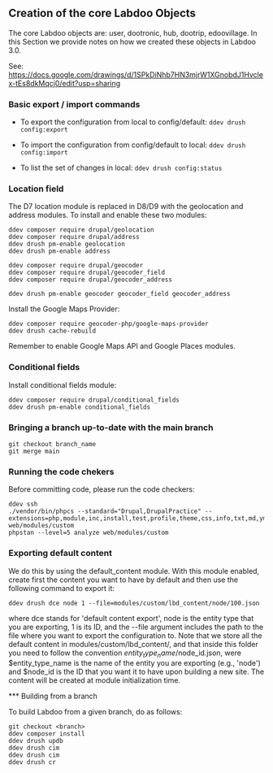 ## Creation of the core Labdoo Objects

The core Labdoo objects are: user, dootronic, hub, dootrip, edoovillage. 
In this Section we provide notes on how we created these objects in Labdoo 3.0.

See: https://docs.google.com/drawings/d/1SPkDiNhb7HN3mjrW1XGnobdJ1Hvclex-tEs8dkMqcj0/edit?usp=sharing

### Basic export / import commands

- To export the configuration from local to config/default: `ddev drush config:export`

- To import the configuration from config/default to local: `ddev drush config:import`

- To list the set of changes in local: `ddev drush config:status` 

### Location field

The D7 location module is replaced in D8/D9 with the geolocation and address modules.
To install and enable these two modules:

```
ddev composer require drupal/geolocation
ddev composer require drupal/address
ddev drush pm-enable geolocation
ddev drush pm-enable address

ddev composer require drupal/geocoder
ddev composer require drupal/geocoder_field
ddev composer require drupal/geocoder_address

ddev drush pm-enable geocoder geocoder_field geocoder_address
```

Install the Google Maps Provider:

```
ddev composer require geocoder-php/google-maps-provider
ddev drush cache-rebuild
```

Remember to enable Google Maps API and Google Places modules.

### Conditional fields

Install conditional fields module:

```
ddev composer require drupal/conditional_fields 
ddev drush pm-enable conditional_fields
```

### Bringing a branch up-to-date with the main branch

```
git checkout branch_name
git merge main
```

### Running the code chekers

Before committing code, please run the code checkers:

```
ddev ssh
./vendor/bin/phpcs --standard="Drupal,DrupalPractice" --extensions=php,module,inc,install,test,profile,theme,css,info,txt,md,yml web/modules/custom
phpstan --level=5 analyze web/modules/custom
```

### Exporting default content

We do this by using the default_content module. With this module enabled, 
create first the content you want to have by default and then use the following
command to export it:

```
ddev drush dce node 1 --file=modules/custom/lbd_content/node/100.json
```

where dce stands for 'default content export', node is the entity type that you 
are exporting, 1 is its ID, and the --file argument includes the path to the file
where you want to export the configuration to. Note that we store all the 
default content in modules/custom/lbd_content/, and that inside this folder
you need to follow the convention $entity_type_name/$node_id.json, were 
$entity_type_name is the name of the entity you are exporting (e.g., 'node')
and $node_id is the ID that you want it to have upon building a new site.
The content will be created at module initialization time.

*** Building from a branch

To build Labdoo from a given branch, do as follows:

```
git checkout <branch>
ddev composer install
ddev drush updb
ddev drush cim
ddev drush cim
ddev drush cr
```
